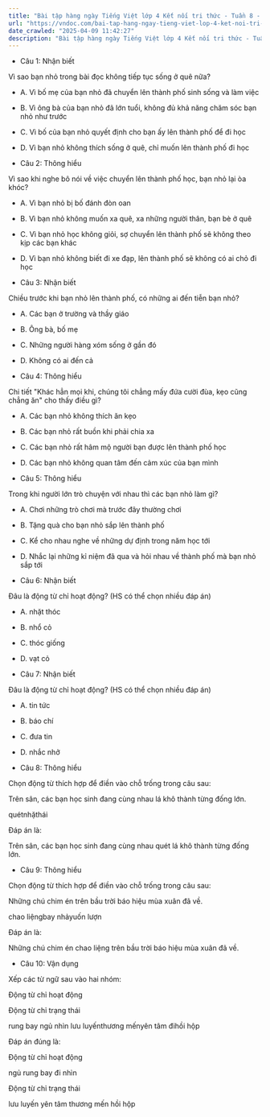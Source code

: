 ```yaml
---
title: "Bài tập hàng ngày Tiếng Việt lớp 4 Kết nối tri thức - Tuần 8 - Thứ 4 gồm các câu hỏi tổng hợp nội dung Đọc hiểu văn bản và Luyện từ và câu được học ở Tuần 8 trong chương trình Tiếng Việt lớp 4 Tập 1 Kết nối tri thức."
url: "https://vndoc.com/bai-tap-hang-ngay-tieng-viet-lop-4-ket-noi-tri-thuc-tuan-8-thu-4-330881"
date_crawled: "2025-04-09 11:42:27"
description: "Bài tập hàng ngày Tiếng Việt lớp 4 Kết nối tri thức - Tuần 8 - Thứ 4 gồm các câu hỏi tổng hợp nội dung Đọc hiểu văn bản và Luyện từ và câu được học ở Tuần 8 trong chương trình Tiếng Việt lớp 4 Tập 1 Kết nối tri thức."
---
```


* Câu 1:  Nhận biết

Vì sao bạn nhỏ trong bài đọc không tiếp tục sống ở quê nữa?

  * A. Vì bố mẹ của bạn nhỏ đã chuyển lên thành phố sinh sống và làm việc 
  * B. Vì ông bà của bạn nhỏ đã lớn tuổi, không đủ khả năng chăm sóc bạn nhỏ như trước 
  * C. Vì bố của bạn nhỏ quyết định cho bạn ấy lên thành phố để đi học 
  * D. Vì bạn nhỏ không thích sống ở quê, chỉ muốn lên thành phố đi học 



* Câu 2:  Thông hiểu

Vì sao khi nghe bô nói về việc chuyển lên thành phố học, bạn nhỏ lại òa khóc?

  * A. Vì bạn nhỏ bị bố đánh đòn oan 
  * B. Vì bạn nhỏ không muốn xa quê, xa những người thân, bạn bè ở quê 
  * C. Vì bạn nhỏ học không giỏi, sợ chuyển lên thành phố sẽ không theo kịp các bạn khác 
  * D. Vì bạn nhỏ không biết đi xe đạp, lên thành phố sẽ không có ai chỏ đi học 



* Câu 3:  Nhận biết

Chiều trước khi bạn nhỏ lên thành phố, có những ai đến tiễn bạn nhỏ?

  * A. Các bạn ở trường và thầy giáo 
  * B. Ông bà, bố mẹ 
  * C. Những người hàng xóm sống ở gần đó 
  * D. Không có ai đến cả 



* Câu 4:  Thông hiểu

Chi tiết "Khác hẳn mọi khi, chúng tôi chẳng mấy đứa cười đùa, kẹo cũng chẳng ăn" cho thấy điều gì?

  * A. Các bạn nhỏ không thích ăn kẹo 
  * B. Các bạn nhỏ rất buồn khi phải chia xa 
  * C. Các bạn nhỏ rất hâm mộ người bạn được lên thành phố học 
  * D. Các bạn nhỏ không quan tâm đến cảm xúc của bạn mình 



* Câu 5:  Thông hiểu

Trong khi người lớn trò chuyện với nhau thì các bạn nhỏ làm gì?

  * A. Chơi những trò chơi mà trước đây thường chơi 
  * B. Tặng quà cho bạn nhỏ sắp lên thành phố 
  * C. Kể cho nhau nghe về những dự định trong năm học tới 
  * D. Nhắc lại những kỉ niệm đã qua và hỏi nhau về thành phố mà bạn nhỏ sắp tới 



* Câu 6:  Nhận biết

Đâu là động từ chỉ hoạt động? (HS có thể chọn nhiều đáp án)

  * A. nhặt thóc 
  * B. nhổ cỏ 
  * C. thóc giống 
  * D. vạt cỏ 



* Câu 7:  Nhận biết

Đâu là động từ chỉ hoạt động? (HS có thể chọn nhiều đáp án)

  * A. tin tức 
  * B. báo chí 
  * C. đưa tin 
  * D. nhắc nhở 



* Câu 8:  Thông hiểu

Chọn động từ thích hợp để điền vào chỗ trống trong câu sau:

Trên sân, các bạn học sinh đang cùng nhau  lá khô thành từng đống lớn.

quétnhặthái

Đáp án là:

Trên sân, các bạn học sinh đang cùng nhau quét lá khô thành từng đống lớn.

* Câu 9:  Thông hiểu

Chọn động từ thích hợp để điền vào chỗ trống trong câu sau:

Những chú chim én  trên bầu trời báo hiệu mùa xuân đã về.

chao liệngbay nhảyuốn lượn

Đáp án là:

Những chú chim én chao liệng trên bầu trời báo hiệu mùa xuân đã về.

* Câu 10:  Vận dụng

Xếp các từ ngữ sau vào hai nhóm:

Động từ chỉ hoạt động

Động từ chỉ trạng thái

rung bay ngủ nhìn lưu luyếnthương mếnyên tâm đihồi hộp

Đáp án đúng là:

Động từ chỉ hoạt động

ngủ rung bay đi nhìn

Động từ chỉ trạng thái

lưu luyến yên tâm thương mến hồi hộp
